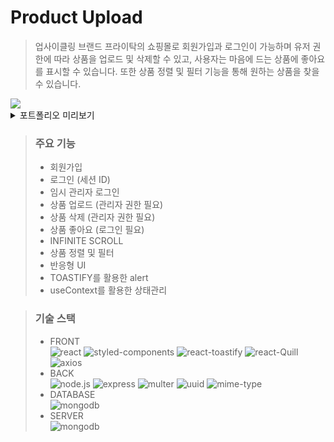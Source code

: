# Product Upload

> 업사이클링 브랜드 프라이탁의 쇼핑몰로 회원가입과 로그인이 가능하며 유저 권한에 따라 상품을 업로드 및 삭제할 수 있고, 사용자는 마음에 드는 상품에 좋아요를 표시할 수 있습니다. 또한 상품 정렬 및 필터 기능을 통해 원하는 상품을 찾을 수 있습니다.

<a href="https://port-0-product-upload-otjl2clhzyopb4.sel4.cloudtype.app/">
	<img src="https://img.shields.io/badge/포트폴리오_보러가기►-c98302?style=for-the-badge" />
</a>

<details>
	<summary>포트폴리오 미리보기</summary>
	<img src="https://github.com/yongZin/yongZin/blob/main/images/gif/product_upload.gif?raw=true" />
</details>

> ### 주요 기능
> - 회원가입
> - 로그인 (세션 ID)
> - 임시 관리자 로그인
> - 상품 업로드 (관리자 권한 필요)
> - 상품 삭제 (관리자 권한 필요)
> - 상품 좋아요 (로그인 필요)
> - INFINITE SCROLL
> - 상품 정렬 및 필터
> - 반응형 UI
> - TOASTIFY를 활용한 alert
> - useContext를 활용한 상태관리

> ### 기술 스택
> - FRONT  
> ![react](https://img.shields.io/badge/react-20232a?style=for-the-badge&logo=react)
> ![styled-components](https://img.shields.io/badge/styled--components-DB7093?style=for-the-badge&logo=styled-components&logoColor=ffd35b)
> ![react-toastify](https://img.shields.io/badge/react--toastify-f99c19?style=for-the-badge)
> ![react-Quill](https://img.shields.io/badge/react--Quill-252739?style=for-the-badge)
> ![axios](https://img.shields.io/badge/axios-804e95?style=for-the-badge)
> - BACK  
> ![node.js](https://img.shields.io/badge/node.js-339933?style=for-the-badge&logo=node.js&logoColor=fff)
> ![express](https://img.shields.io/badge/express-000?style=for-the-badge&logo=express&logoColor=fff)
> ![multer](https://img.shields.io/badge/multer-f79839?style=for-the-badge)
> ![uuid](https://img.shields.io/badge/uuid-24282a?style=for-the-badge)
> ![mime-type](https://img.shields.io/badge/mime--type-404040?style=for-the-badge)
> - DATABASE  
> ![mongodb](https://img.shields.io/badge/mongodb-47A248?style=for-the-badge&logo=mongodb&logoColor=fff)
> - SERVER  
> ![mongodb](https://img.shields.io/badge/Amazon_AWS-232F3E?style=for-the-badge&logo=amazon_aws&logoColor=fff)
